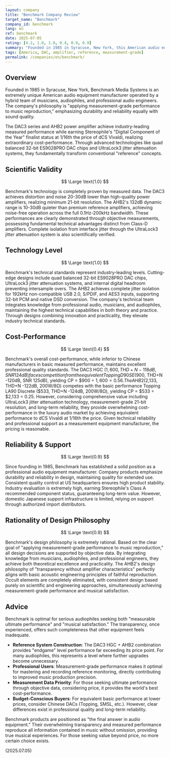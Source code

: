 ```yaml
---
layout: company
title: "Benchmark Company Review"
target_name: "Benchmark"
company_id: benchmark
lang: en
ref: benchmark
date: 2025-07-05
rating: [4.2, 1.0, 1.0, 0.4, 0.9, 0.9]
summary: "Founded in 1985 in Syracuse, New York, this American audio equipment manufacturer is operated by a hybrid team of musicians, audiophiles, and professional audio engineers. Pursuing measurement-grade ultra-low distortion and noise performance, they established new 'reference' standards with products like the DAC3 series and AHB2 power amplifier, achieving overwhelming cost-performance at 1/16th the price of dCS while earning Stereophile's Digital Component of the Year finalist status."
tags: [America, DAC, amplifier, reference, measurement-grade]
permalink: /companies/en/benchmark/
---
```


## Overview

Founded in 1985 in Syracuse, New York, Benchmark Media Systems is an extremely unique American audio equipment manufacturer operated by a hybrid team of musicians, audiophiles, and professional audio engineers. The company's philosophy is "applying measurement-grade performance to music reproduction," emphasizing durability and reliability equally with sound quality.

The DAC3 series and AHB2 power amplifier achieve industry-leading measured performance while earning Stereophile's "Digital Component of the Year" finalist status at 1/16th the price of dCS Vivaldi, realizing extraordinary cost-performance. Through advanced technologies like quad balanced 32-bit ES9028PRO DAC chips and UltraLock3 jitter attenuation systems, they fundamentally transform conventional "reference" concepts.

## Scientific Validity

$$ \Large \text{1.0} $$

Benchmark's technology is completely proven by measured data. The DAC3 achieves distortion and noise 20-30dB lower than high-quality power amplifiers, realizing minimum 21-bit resolution. The AHB2's 132dB dynamic range is 10-30dB quieter than premium reference amplifiers, achieving noise-free operation across the full 0.1Hz-200kHz bandwidth. These performances are clearly demonstrated through objective measurements, possessing fundamental technical advantages distinct from Class-D amplifiers. Complete isolation from interface jitter through the UltraLock3 jitter attenuation system is also scientifically verified.

## Technology Level

$$ \Large \text{1.0} $$

Benchmark's technical standards represent industry-leading levels. Cutting-edge designs include quad balanced 32-bit ES9028PRO DAC chips, UltraLock3 jitter attenuation systems, and internal digital headroom preventing intersample overs. The AHB2 achieves complete jitter isolation for 192kHz non-compatible USB 2.0, S/PDIF, and AES3 inputs, supporting 32-bit PCM and native DSD conversion. The company's technical team integrates knowledge from professional audio, musicians, and audiophiles, maintaining the highest technical capabilities in both theory and practice. Through designs combining innovation and practicality, they elevate industry technical standards.

## Cost-Performance

$$ \Large \text{0.4} $$

Benchmark's overall cost-performance, while inferior to Chinese manufacturers in basic measured performance, maintains excellent professional quality standards. The DAC3 HGC ($1,600, THD+N -118dB, SNR 124dB) faces competition from the equivalent Topping D90SE ($900, THD+N -120dB, SNR 125dB), yielding CP = $900 ÷ $1,600 = 0.56. The AHB2 ($2,133, THD+N -122dB, 200W/8Ω) competes with the basic performance Topping LA90 Discrete ($533, THD+N -124dB, 200W/8Ω), yielding CP = $533 ÷ $2,133 = 0.25. However, considering comprehensive value including UltraLock3 jitter attenuation technology, measurement-grade 21-bit resolution, and long-term reliability, they provide overwhelming cost-performance in the luxury audio market by achieving equivalent performance to dCS Vivaldi at 1/16th the price. Given technical reliability and professional support as a measurement equipment manufacturer, the pricing is reasonable.

## Reliability & Support

$$ \Large \text{0.9} $$

Since founding in 1985, Benchmark has established a solid position as a professional audio equipment manufacturer. Company products emphasize durability and reliability in design, maintaining quality for extended use. Consistent quality control at US headquarters ensures high product stability. Industry evaluation is extremely high, earning Stereophile's Class A recommended component status, guaranteeing long-term value. However, domestic Japanese support infrastructure is limited, relying on support through authorized import distributors.

## Rationality of Design Philosophy

$$ \Large \text{0.9} $$

Benchmark's design philosophy is extremely rational. Based on the clear goal of "applying measurement-grade performance to music reproduction," all design decisions are supported by objective data. By integrating knowledge from musicians, audiophiles, and professional engineers, they achieve both theoretical excellence and practicality. The AHB2's design philosophy of "transparency without amplifier characteristics" perfectly aligns with basic acoustic engineering principles of faithful reproduction. Occult elements are completely eliminated, with consistent design based purely on scientific and engineering approaches, simultaneously achieving measurement-grade performance and musical satisfaction.

## Advice

Benchmark is optimal for serious audiophiles seeking both "measurable ultimate performance" and "musical satisfaction." The transparency, once experienced, offers such completeness that other equipment feels inadequate.

- **Reference System Construction**: The DAC3 HGC + AHB2 combination provides "endgame" level performance far exceeding its price point. For many audiophiles, this represents a level where further upgrades become unnecessary.
- **Professional Users**: Measurement-grade performance makes it optimal for mastering and recording reference monitoring, directly contributing to improved music production precision.
- **Measurement Data Priority**: For those seeking ultimate performance through objective data, considering price, it provides the world's best cost-performance.
- **Budget-Conscious Buyers**: For equivalent basic performance at lower prices, consider Chinese DACs (Topping, SMSL, etc.). However, clear differences exist in professional quality and long-term reliability.

Benchmark products are positioned as "the final answer in audio equipment." Their overwhelming transparency and measured performance reproduce all information contained in music without omission, providing true musical experiences. For those seeking value beyond price, no more certain choice exists.

(2025.07.05)